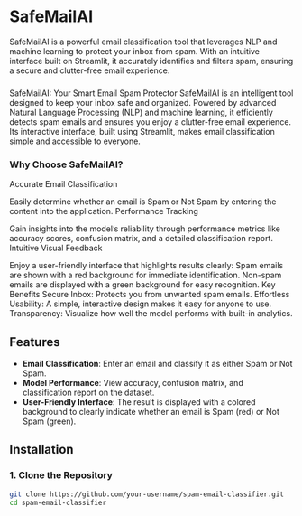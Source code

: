 # SafeMailAI

SafeMailAI is a powerful email classification tool that leverages NLP and machine learning to protect your inbox from spam. With an intuitive interface built on Streamlit, it accurately identifies and filters spam, ensuring a secure and clutter-free email experience.

###
SafeMailAI: Your Smart Email Spam Protector
SafeMailAI is an intelligent tool designed to keep your inbox safe and organized. Powered by advanced Natural Language Processing (NLP) and machine learning, it efficiently detects spam emails and ensures you enjoy a clutter-free email experience. Its interactive interface, built using Streamlit, makes email classification simple and accessible to everyone.
### Why Choose SafeMailAI?
Accurate Email Classification

Easily determine whether an email is Spam or Not Spam by entering the content into the application.
Performance Tracking

Gain insights into the model’s reliability through performance metrics like accuracy scores, confusion matrix, and a detailed classification report.
Intuitive Visual Feedback

Enjoy a user-friendly interface that highlights results clearly:
Spam emails are shown with a red background for immediate identification.
Non-spam emails are displayed with a green background for easy recognition.
Key Benefits
Secure Inbox: Protects you from unwanted spam emails.
Effortless Usability: A simple, interactive design makes it easy for anyone to use.
Transparency: Visualize how well the model performs with built-in analytics.



## Features

- **Email Classification**: Enter an email and classify it as either Spam or Not Spam.
- **Model Performance**: View accuracy, confusion matrix, and classification report on the dataset.
- **User-Friendly Interface**: The result is displayed with a colored background to clearly indicate whether an email is Spam (red) or Not Spam (green).

## Installation

### 1. Clone the Repository

```bash
git clone https://github.com/your-username/spam-email-classifier.git
cd spam-email-classifier

